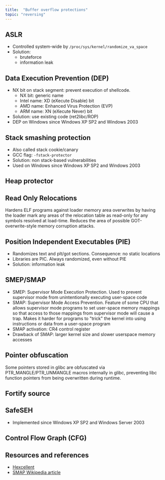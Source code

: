 ```yaml
---
title:  "Buffer overflow protections"
topic: "reversing"
---
```


## ASLR
* Controlled system-wide by `/proc/sys/kernel/randomize_va_space`
* Solution:
  * bruteforce
  * information leak

## Data Execution Prevention (DEP)
* NX bit on stack segment: prevent execution of shellcode.
  * NX bit: generic name
  * Intel name: XD (eXecute Disable) bit
  * AMD name: Enhanced Virus Protection (EVP)
  * ARM name: XN (eXecute Never) bit
* Solution: use existing code (ret2libc/ROP)
* DEP on Windows since Windows XP SP2 and Windows 2003


## Stack smashing protection
* Also called stack cookie/canary
* GCC flag: `-fstack-protector`
* Solution: non stack-based vulnerabilities
* Used on Windows since Windows XP SP2 and Windows 2003

## Heap protector

## Read Only Relocations
Hardens ELF programs against loader memory area overwrites by having the loader mark any areas of the relocation table as read-only for any symbols resolved at load-time. Reduces the area of possible GOT-overwrite-style memory corruption attacks.

## Position Independent Executables (PIE)
* Randomizes text and plt/got sections. Consequence: no static locations
* Libraries are PIC. Always randomized, even without PIE
* Solution: information leak

## SMEP/SMAP
* SMEP: Supervisor Mode Execution Protection. Used to prevent supervisor mode from unintentionally executing user-space code
* SMAP: Supervisor Mode Access Prevention. Feature of some CPU that allows supervisor mode programs to set user-space memory mappings so that access to those mappings from supervisor mode will cause a trap. Makes it harder for programs to "trick" the kernel into using instructions or data from a user-space program
* SMAP activation: CR4 control register
* Drawback of SMAP: larger kernel size and slower userspace memory accesses

## Pointer obfuscation
Some pointers stored in glibc are obfuscated via PTR_MANGLE/PTR_UNMANGLE macros internally in glibc, preventing libc function pointers from being overwritten during runtime.

## Fortify source

## SafeSEH
* Implemented since Windows XP SP2 and Windows Server 2003

## Control Flow Graph (CFG)

## Resources and references
* [Hexcellent](http://security.cs.pub.ro/hexcellents/wiki/kb/exploiting/home)
* [SMAP Wikipedia article](https://en.wikipedia.org/wiki/Supervisor_Mode_Access_Prevention)
